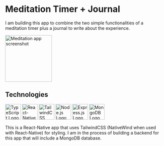# Meditation Timer + Journal

I am building this app to combine the two simple functionalities of a meditation timer plus a journal to write about the experience.

<img src="https://github.com/sammacfarlane23/react-native-meditation-app/assets/50931982/270b818f-3153-4a7e-8ed8-369c0806e814" width="150" alt="Meditation app screenshot" />

## Technologies

<img src="https://cdn.worldvectorlogo.com/logos/typescript.svg" alt="TypeScript Logo" width="50" height="50"/> <img src="https://cdn.worldvectorlogo.com/logos/react-native-1.svg" alt="React-Native Logo" width="50" height="50"/> <img src="https://cdn.worldvectorlogo.com/logos/tailwind-css-2.svg" alt="TailwindCSS Logo" width="50" height="50"/> <img src="https://cdn.worldvectorlogo.com/logos/nodejs-icon.svg" alt="Node.js Logo" width="50" height="50"/> <img src="https://cdn.worldvectorlogo.com/logos/express-109.svg" alt="Express.js Logo" width="50" height="50"/> <img src="https://cdn.worldvectorlogo.com/logos/mongodb-icon-1.svg" alt="MongoDB Logo" width="50" height="50"/>


This is a React-Native app that uses TailwindCSS (NativeWind when used with React-Native) for styling. I am in the process of building a backend for this app that will include a MongoDB database.

